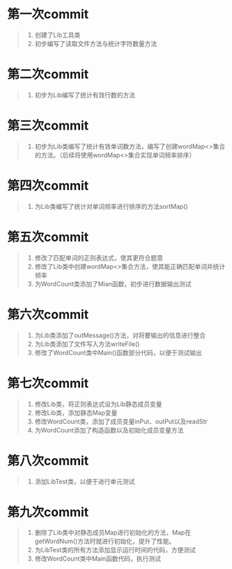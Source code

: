 # 第一次commit
> 1. 创建了Lib工具类
> 2. 初步编写了读取文件方法与统计字符数量方法

# 第二次commit
> 1. 初步为Lib编写了统计有效行数的方法

# 第三次commit
> 1. 初步为Lib类编写了统计有效单词数方法，编写了创建wordMap<>集合的方法。（后续将使用wordMap<>集合实现单词频率排序）

# 第四次commit
> 1. 为Lib类编写了统计对单词频率进行排序的方法sortMap()

# 第五次commit
> 1. 修改了匹配单词的正则表达式，使其更符合题意
> 2. 修改了Lib类中创建wordMap<>集合方法，使其能正确匹配单词并统计频率
> 3. 为WordCount类添加了Mian函数，初步进行数据输出测试

# 第六次commit
> 1. 为Lib类添加了outMessage()方法，对将要输出的信息进行整合
> 2. 为Lib类添加了文件写入方法writeFile()
> 3. 修改了WordCount类中Main()函数部分代码，以便于测试输出

# 第七次commit
> 1. 修改Lib类，将正则表达式设为Lib静态成员变量
> 2. 修改Lib类，添加静态Map变量
> 3. 修改WordCount类，添加了成员变量inPut、outPut以及readStr
> 4. 为WordCount添加了构造函数以及初始化成员变量方法

# 第八次commit
> 1. 添加LibTest类，以便于进行单元测试

# 第九次commit
> 1. 删除了Lib类中对静态成员Map进行初始化的方法，Map在getWordNum()方法时就进行初始化，提升了性能。
> 2. 为LibTest类的所有方法添加显示运行时间的代码，方便测试
> 3. 修改WordCount类中Main函数代码，执行测试
